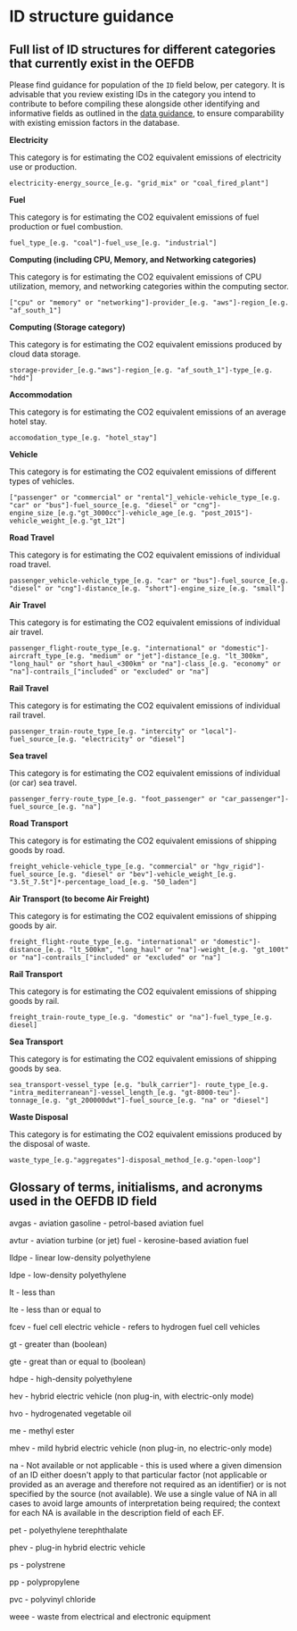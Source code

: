# ID structure guidance

## Full list of ID structures for different categories that currently exist in the OEFDB

Please find guidance for population of the `ID` field below, per category. It is advisable that you review existing IDs in the category you intend to contribute to before compiling these alongside other identifying and informative fields as outlined in the [data guidance](/DATA_GUIDANCE.md), to ensure comparability with existing emission factors in the database.

**Electricity**

This category is for estimating the CO2 equivalent emissions of electricity use or production.

`electricity-energy_source_[e.g. "grid_mix" or "coal_fired_plant"]`

**Fuel**

This category is for estimating the CO2 equivalent emissions of fuel production or fuel combustion. 

`fuel_type_[e.g. "coal"]-fuel_use_[e.g. "industrial"]`

**Computing (including CPU, Memory, and Networking categories)**

This category is for estimating the CO2 equivalent emissions of CPU utilization, memory, and networking categories within the computing sector.

`["cpu" or "memory" or "networking"]-provider_[e.g. "aws"]-region_[e.g. "af_south_1"]`

**Computing (Storage category)**

This category is for estimating the CO2 equivalent emissions produced by cloud data storage.

`storage-provider_[e.g."aws"]-region_[e.g. "af_south_1"]-type_[e.g. "hdd"]`

**Accommodation**

This category is for estimating the CO2 equivalent emissions of an average hotel stay.

`accomodation_type_[e.g. "hotel_stay"]`

**Vehicle**

This category is for estimating the CO2 equivalent emissions of different types of vehicles.

`["passenger" or "commercial" or "rental"]_vehicle-vehicle_type_[e.g. "car" or "bus"]-fuel_source_[e.g. "diesel" or "cng"]-engine_size_[e.g."gt_3000cc"]-vehicle_age_[e.g. "post_2015"]-vehicle_weight_[e.g."gt_12t"]`

**Road Travel**

This category is for estimating the CO2 equivalent emissions of individual road travel.

`passenger_vehicle-vehicle_type_[e.g. "car" or "bus"]-fuel_source_[e.g. "diesel" or "cng"]-distance_[e.g. "short"]-engine_size_[e.g. "small"]`

**Air Travel**

This category is for estimating the CO2 equivalent emissions of individual air travel.

`passenger_flight-route_type_[e.g. "international" or "domestic"]-aircraft_type_[e.g. "medium" or "jet"]-distance_[e.g. "lt_300km", "long_haul" or "short_haul_<300km" or "na"]-class_[e.g. "economy" or "na"]-contrails_["included" or "excluded" or "na"]`

**Rail Travel**

This category is for estimating the CO2 equivalent emissions of individual rail travel.

`passenger_train-route_type_[e.g. "intercity" or "local"]-fuel_source_[e.g. "electricity" or "diesel"]`

**Sea travel**

This category is for estimating the CO2 equivalent emissions of individual (or car) sea travel.

`passenger_ferry-route_type_[e.g. "foot_passenger" or "car_passenger"]-fuel_source_[e.g. "na"]`

**Road Transport**

This category is for estimating the CO2 equivalent emissions of shipping goods by road.

`freight_vehicle-vehicle_type_[e.g. "commercial" or "hgv_rigid"]-fuel_source_[e.g. "diesel" or "bev"]-vehicle_weight_[e.g. "3.5t_7.5t"]*-percentage_load_[e.g. "50_laden"]`

**Air Transport (to become Air Freight)**

This category is for estimating the CO2 equivalent emissions of shipping goods by air.

`freight_flight-route_type_[e.g. "international" or "domestic"]-distance_[e.g. "lt_500km", "long_haul" or "na"]-weight_[e.g. "gt_100t" or "na"]-contrails_["included" or "excluded" or "na"]`

**Rail Transport**

This category is for estimating the CO2 equivalent emissions of shipping goods by rail.

`freight_train-route_type_[e.g. "domestic" or "na"]-fuel_type_[e.g. diesel]`

**Sea Transport**

This category is for estimating the CO2 equivalent emissions of shipping goods by sea.

`sea_transport-vessel_type [e.g. "bulk_carrier"]- route_type_[e.g. "intra_mediterranean"]-vessel_length_[e.g. "gt-8000-teu"]-tonnage_[e.g. "gt_200000dwt"]-fuel_source_[e.g. "na" or "diesel"]`

**Waste Disposal**

This category is for estimating the CO2 equivalent emissions produced by the disposal of waste.

`waste_type_[e.g."aggregates"]-disposal_method_[e.g."open-loop"]`


## Glossary of terms, initialisms, and acronyms used in the OEFDB ID field

avgas - aviation gasoline - petrol-based aviation fuel

avtur - aviation turbine (or jet) fuel - kerosine-based aviation fuel

lldpe - linear low-density polyethylene 

ldpe - low-density polyethylene

lt - less than

lte - less than or equal to

fcev - fuel cell electric vehicle - refers to hydrogen fuel cell vehicles

gt - greater than (boolean)

gte - great than or equal to (boolean)

hdpe - high-density polyethylene

hev - hybrid electric vehicle (non plug-in, with electric-only mode)

hvo - hydrogenated vegetable oil

me - methyl ester

mhev - mild hybrid electric vehicle (non plug-in, no electric-only mode)

na - Not available or not applicable - this is used where a given dimension of an ID either doesn't apply to that particular factor (not applicable or provided as an average and therefore not required as an identifier) or is not specified by the source (not available). We use a single value of NA in all cases to avoid large amounts of interpretation being required; the context for each NA is available in the description field of each EF. 

pet - polyethylene terephthalate

phev - plug-in hybrid electric vehicle

ps - polystrene

pp - polypropylene

pvc - polyvinyl chloride

weee - waste from electrical and electronic equipment

